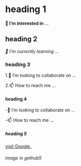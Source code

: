 # heading 1
 **👀 I’m interested in** ...
## heading 2
_🌱 I’m currently learning_ ...
### heading 3
 1.💞️ I’m looking to collaborate on ...
 
 2.📫 How to reach me ...
 #### heading 4
  -💞️ I’m looking to collaborate on ...
  
-📫 How to reach me ...
##### heading 5
[visit Google](https://www.google.com/url?sa=i&url=https%3A%2F%2Fwww.facebook.com%2FASPUJordan%2F&psig=AOvVaw2TJv7Im8InCmPmezcy5hQu&ust=1700471750631000&source=images&cd=vfe&opi=89978449&ved=0CBAQjRxqFwoTCMis3Ozqz4IDFQAAAAAdAAAAABAD)_
###### image in gethub5

<!---
hblebleh/hblebleh is a ✨ special ✨ repository because its `README.md` (this file) appears on your GitHub profile.
You can click the Preview link to take a look at your changes.
--->
